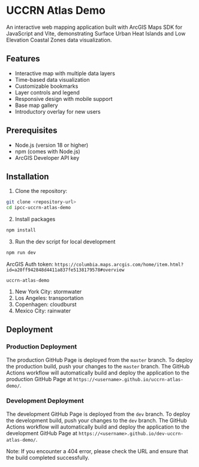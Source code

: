 # UCCRN Atlas Demo

An interactive web mapping application built with ArcGIS Maps SDK for JavaScript and Vite, demonstrating Surface Urban Heat Islands and Low Elevation Coastal Zones data visualization.

## Features

- Interactive map with multiple data layers
- Time-based data visualization
- Customizable bookmarks
- Layer controls and legend
- Responsive design with mobile support
- Base map gallery
- Introductory overlay for new users

## Prerequisites

- Node.js (version 18 or higher)
- npm (comes with Node.js)
- ArcGIS Developer API key

## Installation

1. Clone the repository:
```sh
git clone <repository-url>
cd ipcc-uccrn-atlas-demo
```

2. Install packages
```sh
npm install
```

3. Run the dev script for local development
```sh
npm run dev
```

ArcGIS Auth token: `https://columbia.maps.arcgis.com/home/item.html?id=a20ff942848d4411a837fe5138179578#overview`

`uccrn-atlas-demo`

1. New York City: stormwater
2. Los Angeles: transportation
3. Copenhagen: cloudburst
4. Mexico City: rainwater

## Deployment

### Production Deployment

The production GitHub Page is deployed from the `master` branch. To deploy the production build, push your changes to the `master` branch. The GitHub Actions workflow will automatically build and deploy the application to the production GitHub Page at `https://<username>.github.io/uccrn-atlas-demo/`.

### Development Deployment

The development GitHub Page is deployed from the `dev` branch. To deploy the development build, push your changes to the `dev` branch. The GitHub Actions workflow will automatically build and deploy the application to the development GitHub Page at `https://<username>.github.io/dev-uccrn-atlas-demo/`.

Note: If you encounter a 404 error, please check the URL and ensure that the build completed successfully.
